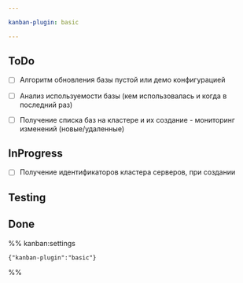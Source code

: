 ```yaml
---

kanban-plugin: basic

---
```


## ToDo

- [ ] Алгоритм обновления базы пустой или демо конфигурацией
- [ ] Анализ используемости базы (кем использовалась и когда в последний раз)
- [ ] Получение списка баз на кластере и их создание - мониторинг изменений (новые/удаленные)


## InProgress

- [ ] Получение идентификаторов кластера серверов, при создании


## Testing



## Done





%% kanban:settings
```
{"kanban-plugin":"basic"}
```
%%